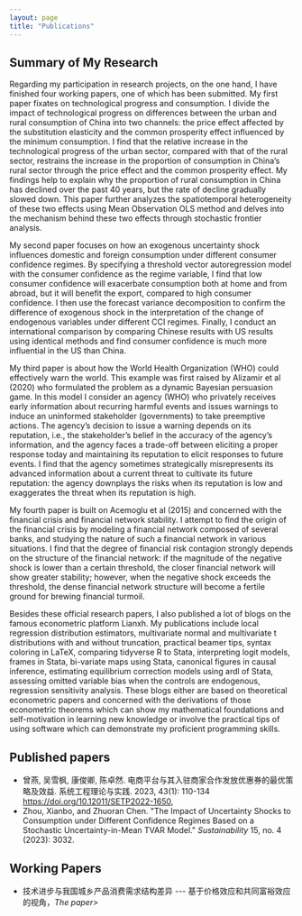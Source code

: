 ```yaml
---
layout: page
title: "Publications"
---
```


## Summary of My Research
Regarding my participation in research projects, on the one hand, I have finished four working papers, one of which has been submitted. My first paper fixates on technological progress and consumption. I divide the impact of technological progress on differences between the urban and rural consumption of China into two channels: the price effect affected by the substitution elasticity and the common prosperity effect influenced by the minimum consumption. I find that the relative increase in the technological progress of the urban sector, compared with that of the rural sector, restrains the increase in the proportion of consumption in China’s rural sector through the price effect and the common prosperity effect. My findings help to explain why the proportion of rural consumption in China has declined over the past 40 years, but the rate of decline gradually slowed down. This paper further analyzes the spatiotemporal heterogeneity of these two effects using Mean Observation OLS method and delves into the mechanism behind these two effects through stochastic frontier analysis.

My second paper focuses on how an exogenous uncertainty shock influences domestic and foreign consumption under different consumer confidence regimes. By specifying a threshold vector autoregression model with the consumer confidence as the regime variable, I find that low consumer confidence will exacerbate consumption both at home and from abroad, but it will benefit the export, compared to high consumer confidence. I then use the forecast variance decomposition to confirm the difference of exogenous shock in the interpretation of the change of endogenous variables under different CCI regimes. Finally, I conduct an international comparison by comparing Chinese results with US results using identical methods and find consumer confidence is much more influential in the US than China.

My third paper is about how the World Health Organization (WHO) could effectively warn the world. This example was first raised by Alizamir et al (2020) who formulated the problem as a dynamic Bayesian persuasion game. In this model I consider an agency (WHO) who privately receives early information about recurring harmful events and issues warnings to induce an uninformed stakeholder (governments) to take preemptive actions. The agency’s decision to issue a warning depends on its reputation, i.e., the stakeholder’s belief in the accuracy of the agency’s information, and the agency faces a trade-off between eliciting a proper response today and maintaining its reputation to elicit responses to future events. I find that the agency sometimes strategically misrepresents its advanced information about a current threat to cultivate its future reputation: the agency downplays the risks when its reputation is low and exaggerates the threat when its reputation is high.

My fourth paper is built on Acemoglu et al (2015) and concerned with the financial crisis and financial network stability. I attempt to find the origin of the financial crisis by modeling a financial network composed of several banks, and studying the nature of such a financial network in various situations. I find that the degree of financial risk contagion strongly depends on the structure of the financial network: if the magnitude of the negative shock is lower than a certain threshold, the closer financial network will show greater stability; however, when the negative shock exceeds the threshold, the dense financial network structure will become a fertile ground for brewing financial turmoil.

Besides these official research papers, I also published a lot of blogs on the famous econometric platform Lianxh. My publications include local regression distribution estimators, multivariate normal and multivariate t distributions with and without truncation, practical beamer tips, syntax coloring in LaTeX, comparing tidyverse R to Stata, interpreting logit models, frames in Stata, bi-variate maps using Stata, canonical figures in causal inference, estimating equilibrium correction models using ardl of Stata, assessing omitted variable bias when the controls are endogenous, regression sensitivity analysis. These blogs either are based on theoretical econometric papers and concerned with the derivations of those econometric theorems which can show my mathematical foundations and self-motivation in learning new knowledge or involve the practical tips of using software which can demonstrate my proficient programming skills.

## Published papers
- 曾燕, 吴雪枫, 康俊卿, 陈卓然. 电商平台与其入驻商家合作发放优惠券的最优策略及效益. 系统工程理论与实践. 2023, 43(1): 110-134 https://doi.org/10.12011/SETP2022-1650, 
- Zhou, Xianbo, and Zhuoran Chen. "The Impact of Uncertainty Shocks to Consumption under Different Confidence Regimes Based on a Stochastic Uncertainty-in-Mean TVAR Model." *Sustainability* 15, no. 4 (2023): 3032.

## Working Papers
- 技术进步与我国城乡产品消费需求结构差异 --- 基于价格效应和共同富裕效应的视角，*The paper>*
